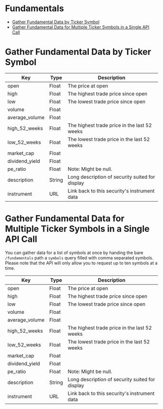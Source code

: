 # Fundamentals

- [Gather Fundamental Data by Ticker Symbol](#gather-fundamental-data-by-ticker-symbol)
- [Gather Fundamental Data for Multiple Ticker Symbols in a Single API Call](#gather-fundamental-data-for-multiple-ticker-symbols-in-a-single-api-call)

# Gather Fundamental Data by Ticker Symbol



| Key            | Type   | Description |
|----------------|--------|-------------|
| open           | Float  | The price at open |
| high           | Float  | The highest trade price since open |
| low            | Float  | The lowest trade price since open |
| volume         | Float  |  |
| average_volume | Float  |  |
| high_52_weeks  | Float  | The highest trade price in the last 52 weeks |
| low_52_weeks   | Float  | The lowest trade price in the last 52 weeks |
| market_cap     | Float  |  |
| dividend_yield | Float  |  |
| pe_ratio       | Float  | Note: Might be null. |
| description    | String | Long description of security suited for display |
| instrument     | URL    | Link back to this security's instrument data |


# Gather Fundamental Data for Multiple Ticker Symbols in a Single API Call

You can gather data for a list of symbols at once by handing the bare `/fundamentals` path a `symbols` query filled with comma separated symbols. Please note that the API will only allow you to request up to ten symbols at a time.



| Key            | Type   | Description |
|----------------|--------|-------------|
| open           | Float  | The price at open |
| high           | Float  | The highest trade price since open |
| low            | Float  | The lowest trade price since open |
| volume         | Float  |  |
| average_volume | Float  |  |
| high_52_weeks  | Float  | The highest trade price in the last 52 weeks |
| low_52_weeks   | Float  | The lowest trade price in the last 52 weeks |
| market_cap     | Float  |  |
| dividend_yield | Float  |  |
| pe_ratio       | Float  | Note: Might be null. |
| description    | String | Long description of security suited for display |
| instrument     | URL    | Link back to this security's instrument data |